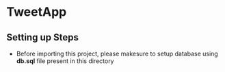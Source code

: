# TweetApp

## Setting up Steps
- Before importing this project, please makesure to setup database using **db.sql** file present in this directory

